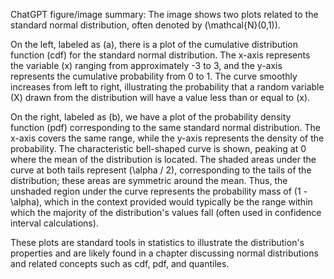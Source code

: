 ChatGPT figure/image summary: The image shows two plots related to the standard normal distribution, often denoted by \(\mathcal{N}(0,1)\).

On the left, labeled as (a), there is a plot of the cumulative distribution function (cdf) for the standard normal distribution. The x-axis represents the variable \(x\) ranging from approximately -3 to 3, and the y-axis represents the cumulative probability from 0 to 1. The curve smoothly increases from left to right, illustrating the probability that a random variable \(X\) drawn from the distribution will have a value less than or equal to \(x\).

On the right, labeled as (b), we have a plot of the probability density function (pdf) corresponding to the same standard normal distribution. The x-axis covers the same range, while the y-axis represents the density of the probability. The characteristic bell-shaped curve is shown, peaking at 0 where the mean of the distribution is located. The shaded areas under the curve at both tails represent \(\alpha / 2\), corresponding to the tails of the distribution; these areas are symmetric around the mean. Thus, the unshaded region under the curve represents the probability mass of \(1 - \alpha\), which in the context provided would typically be the range within which the majority of the distribution's values fall (often used in confidence interval calculations).

These plots are standard tools in statistics to illustrate the distribution's properties and are likely found in a chapter discussing normal distributions and related concepts such as cdf, pdf, and quantiles.